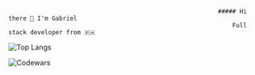                                                               ##### Hi there 👋 I'm Gabriel
                                                                  Full stack developer from 🇵🇭

![Top Langs](https://github-readme-stats.vercel.app/api/top-langs/?username=gabrielyangzon)

![Codewars](https://www.codewars.com/users/gabrielyangzon/badges/micro)
<!--
**gabrielyangzon/gabrielyangzon** is a ✨ _special_ ✨ repository because its `README.md` (this file) appears on your GitHub profile.


[![My Skills](https://skillicons.dev/icons?i=js,html,css,wasm)](https://skillicons.dev)
Here are some ideas to get you started:

- 🔭 I’m currently working on ...
- 🌱 I’m currently learning ...
- 👯 I’m looking to collaborate on ...
- 🤔 I’m looking for help with ...
- 💬 Ask me about ...
- 📫 How to reach me: ...
- 😄 Pronouns: ...
- ⚡ Fun fact: ...
-->
